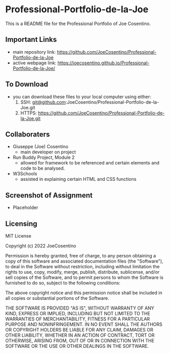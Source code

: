# Professional-Portfolio-de-la-Joe

This is a README file for the Professional Portfolio of Joe Cosentino.

## Important Links

* main repository link: https://github.com/JoeCosentino/Professional-Portfolio-de-la-Joe
* active webpage link: https://joecosentino.github.io/Professional-Portfolio-de-la-Joe/

## To Download

* you can download these files to your local computer using either:
    1. SSH: git@github.com:JoeCosentino/Professional-Portfolio-de-la-Joe.git
    2. HTTPS: https://github.com/JoeCosentino/Professional-Portfolio-de-la-Joe.git

## Collaboraters

* Giuseppe (Joe) Cosentino
    - main developer on project
* Run Buddy Project, Module 2
    - allowed for framework to be referenced and certain elements and code to be analysed.
* W3Schools
    - assisted in explaining certain HTML and CSS functions

## Screenshot of Assignment

* Placeholder

## Licensing

MIT License

Copyright (c) 2022 JoeCosentino

Permission is hereby granted, free of charge, to any person obtaining a copy
of this software and associated documentation files (the "Software"), to deal
in the Software without restriction, including without limitation the rights
to use, copy, modify, merge, publish, distribute, sublicense, and/or sell
copies of the Software, and to permit persons to whom the Software is
furnished to do so, subject to the following conditions:

The above copyright notice and this permission notice shall be included in all
copies or substantial portions of the Software.

THE SOFTWARE IS PROVIDED "AS IS", WITHOUT WARRANTY OF ANY KIND, EXPRESS OR
IMPLIED, INCLUDING BUT NOT LIMITED TO THE WARRANTIES OF MERCHANTABILITY,
FITNESS FOR A PARTICULAR PURPOSE AND NONINFRINGEMENT. IN NO EVENT SHALL THE
AUTHORS OR COPYRIGHT HOLDERS BE LIABLE FOR ANY CLAIM, DAMAGES OR OTHER
LIABILITY, WHETHER IN AN ACTION OF CONTRACT, TORT OR OTHERWISE, ARISING FROM,
OUT OF OR IN CONNECTION WITH THE SOFTWARE OR THE USE OR OTHER DEALINGS IN THE
SOFTWARE.

